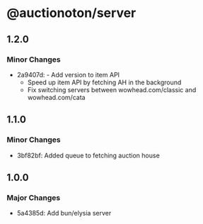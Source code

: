 # @auctionoton/server

## 1.2.0

### Minor Changes

- 2a9407d: - Add version to item API
  - Speed up item API by fetching AH in the background
  - Fix switching servers between wowhead.com/classic and wowhead.com/cata

## 1.1.0

### Minor Changes

- 3bf82bf: Added queue to fetching auction house

## 1.0.0

### Major Changes

- 5a4385d: Add bun/elysia server
